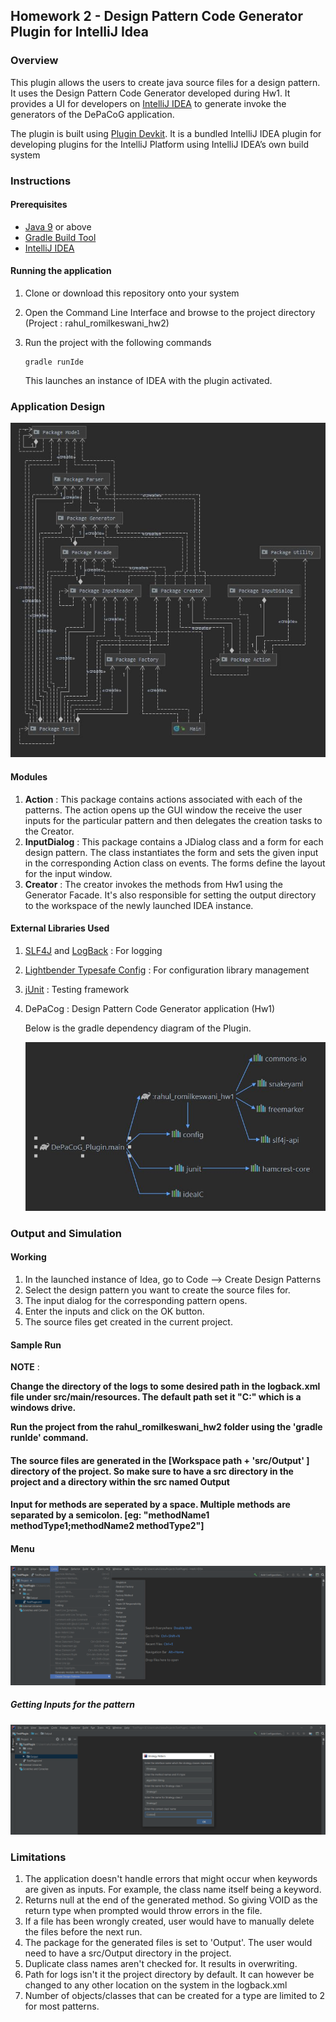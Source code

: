 ## Homework 2 - Design Pattern Code Generator  Plugin for IntelliJ Idea

### Overview

This plugin allows the users to create java source files for a design pattern. It uses the Design Pattern Code Generator developed during Hw1. It provides a UI for developers on  [IntelliJ IDEA](https://www.jetbrains.com/idea/) to generate invoke the generators of the DePaCoG application. 

The plugin is built using [Plugin Devkit](https://www.jetbrains.org/intellij/sdk/docs/basics/getting_started/using_dev_kit.html).  It is a bundled IntelliJ IDEA plugin for developing plugins for the IntelliJ Platform using IntelliJ IDEA’s own build system

### Instructions

#### Prerequisites

- [Java 9](https://docs.oracle.com/javase/9/) or above
- [Gradle Build Tool](https://gradle.org/)
- [IntelliJ IDEA](https://www.jetbrains.com/idea/)

#### Running the application

1. Clone or download this repository onto your system

2. Open the Command Line Interface and browse to the project directory  (Project : rahul_romilkeswani_hw2)

3. Run the project with the following commands

   ```
   gradle runIde
   ```

   This launches an instance of IDEA with the plugin activated. 

### Application Design

![](https://github.com/rahulromilkeswani/intellij-idea-plugin-to-create-design-patterns/blob/master/Screenshots/Capture.jpg)

#### Modules

1. **Action** : This package contains actions associated with each of the patterns. The action opens up the GUI window the receive the user inputs for the particular pattern and then delegates the creation tasks to the Creator. 
2. **InputDialog** : This package contains a JDialog class and a form for each design pattern. The class instantiates the form and sets the given input in the corresponding Action class on events. The forms define the layout for the input window. 
3. **Creator** : The creator invokes the methods from Hw1 using the Generator Facade. It's also responsible for setting the output directory to the workspace of the newly launched IDEA instance. 

#### External Libraries Used

1.  [SLF4J](http://www.slf4j.org/index.html) and [LogBack](http://logback.qos.ch/) : For logging

2.  [Lightbender Typesafe Config](https://github.com/lightbend/config) : For configuration library management

6. [jUnit](https://junit.org/junit4/) : Testing framework

4. DePaCog : Design Pattern Code Generator application (Hw1)

   

   Below is the gradle dependency diagram of the Plugin. 

   ![cap2](https://github.com/rahulromilkeswani/intellij-idea-plugin-to-create-design-patterns/blob/master/Screenshots/cap2.jpg)

### Output and Simulation

#### Working 

1. In the launched instance of Idea, go to Code  --> Create Design Patterns
2. Select the design pattern you want to create the source files for. 
3. The input dialog for the corresponding pattern opens.
4. Enter the inputs and click on the OK button. 
5. The source files get created in the current project.

#### Sample Run

**NOTE** :  

**Change the directory of the logs to some desired path in the logback.xml file under src/main/resources. The default path set it "C:" which  is a windows drive.**

**Run the project from the rahul_romilkeswani_hw2 folder using the 'gradle runIde' command.**

#### **The source files are generated in the [Workspace path +  'src/Output' ] directory of the project. So make sure to have a src directory in the project and a directory within the src named Output** 

#### **Input for methods are seperated by a space. Multiple methods are separated by a semicolon.                                      [eg: "methodName1 methodType1;methodName2 methodType2"]**

#### **Menu**

![Menu](https://github.com/rahulromilkeswani/intellij-idea-plugin-to-create-design-patterns/blob/master/Screenshots/Menu.png)

##### Getting Inputs for the pattern

![Menu](https://github.com/rahulromilkeswani/intellij-idea-plugin-to-create-design-patterns/blob/master/Screenshots/Strategy.png)


### Limitations

1. The application doesn't handle errors that might occur when keywords are given as inputs. For example, the class name itself being a keyword. 
2. Returns null at the end of the generated method. So giving VOID as the return type when prompted would throw errors in the file. 
3. If a file has been wrongly created, user would have to manually delete the files before the next run. 
4. The package for the generated files is set to 'Output'. The user would need to have a src/Output directory in the project. 
5. Duplicate class names aren't checked for. It results in overwriting. 
6. Path for logs isn't it the project directory by default. It can however be changed to any other location on the system in the logback.xml
7. Number of objects/classes that can be created for a type are limited to 2 for most patterns. 
